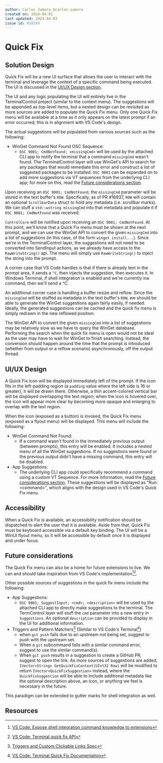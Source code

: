 ```yaml
---
author: Carlos Zamora @carlos-zamora
created on: 2024-04-01
last updated: 2024-04-03
issue id: #16599
---
```

# Quick Fix
## Solution Design
Quick Fix will be a new UI surface that allows the user to interact with the terminal and leverage the context of a specific command being executed. The UI is discussed in the [UI/UX Design section](#ui/ux-design).

The UI and any logic populating the UI will entirely live in the TerminalControl project (similar to the context menu). The suggestions will be appended as top-level items, but a nested design can be revisited as more sources are added to populate the Quick Fix menu. Only one Quick Fix menu will be available at a time as it only appears on the latest prompt if an error occurred; this is in alignment with VS Code's design.

The actual suggestions will be populated from various sources such as the following:
- WinGet Command Not Found OSC Sequence:
	- `OSC 9001; CmdNotFound; <missingCmd>` will be used by the attached CLI app to notify the terminal that a command `missingCmd` wasn't found. The TerminalControl layer will use WinGet's API to search for any packages that would remediate this error and construct a list of suggested packages to be installed.
`OSC 9001` can be expanded on to add more suggestions via VT sequences from the underlying CLI app; for more on this, read the [Future considerations section](#future-considerations).

Upon receiving an `OSC 9001; CmdNotFound`, the `missingCmd` parameter will be stored in the text buffer's `ROW`. Specifically, as of PR #16937, `ROW` will contain an optional `ScrollbarData` struct to hold any metadata (i.e. scrollbar marks). We can stuff a `std::wstring missingCmd` into that metadata and populate it if `OSC 9001; CmdNotFound` was received.

`ControlCore` will be notified upon receiving an `OSC 9001; CmdNotFound`. At this point, we'll know that a Quick Fix menu must be shown at the next prompt, and we can use the WinGet API to convert the given `missingCmd` into a list of suggestions (in this case, of the form `winget install...`). Since we're in the TerminalControl layer, the suggestions will not need to be converted into SendInput actions, as we already have access to the `RawWriteString()` api. The menu will simply use `RawWriteString()` to inject the string into the prompt.

A corner case that VS Code handles is that if there is already text in the prompt area, it sends a `^C`, then injects the suggestion, then executes it. In Windows Terminal, if shell integration is enabled and we're currently ina command, then we'll send a ^C.

An additional corner case is handling a buffer resize and reflow. Since the `missingCmd` will be stuffed as metadata in the text buffer's `ROW`, we should be able to generate the WinGet suggestions again fairly easily, if needed. Ideally, the generated suggestions can be cached and the quick fix menu is simply redrawn in the new reflowed position.

The WinGet API to convert the given `missingCmd` into a list of suggestions may be relatively slow as we have to query the WinGet database. Performing the search when the quick fix menu is open would not be ideal as the user may have to wait for WinGet to finish searching. Instead, the conversion should happen around the time that the prompt is introduced (whether from output or a reflow scenario) asynchronously, off the output thread.

## UI/UX Design
A Quick Fix icon will be displayed immediately left of the prompt. If the icon fits in the left-padding region (a `padding` value where the left side is 16 or greater), it will be drawn there. Otherwise, a thin accent-colored vertical bar will be displayed overlapping the text region; when the icon is hovered over, the icon will appear more clear by becoming more opaque and enlarging to overlap with the text region.

When the icon (exposed as a button) is invoked, the Quick Fix menu (exposed as a flyout menu) will be displayed. This menu will include the following:
- WinGet Command Not Found:
	- If a command wasn't found in the immediately previous output (between prompts), this entry will be enabled. It includes a nested menu of all the WinGet suggestions. If no suggestions were found or the previous output didn't have a missing command, this entry will be disabled.
- App Suggestions:
	- The underlying CLI app could specifically recommend a command using a custom VT Sequence. For more information, read the [Future considerations section](#future-considerations).
These suggestions will be displayed as "Run: \<command\>", which aligns with the design used in VS Code's Quick Fix menu.

## Accessibility
When a Quick Fix is available, an accessibility notification should be dispatched to alert the user that it is available. Aside from that, Quick Fix must be keyboard accessible via a default key binding. The UI will be a WinUI flyout menu, so it will be accessible by default once it is displayed and under focus.

## Future considerations
The Quick Fix menu can also be a home for future extensions to live. We can and should take inspiration from VS Code's implementation[^2][^3].

Other possible sources of suggestions in the quick fix menu include the following:
- App Suggestions:
	- `OSC 9001; SuggestInput; <cmd>; <description>` will be used by the attached CLI app to directly make suggestions to the terminal. The TermControl layer will stuff the `cmd` parameter into a new entry in `Suggestions`. An optional `description` can be provided to display in the UI for additional information.
- Triggers and Pattern Matchers[^4] (Similar to VS Code's Terminal[^1])
	- when `git push` fails due to an upstream not being set, suggest to push with the upstream set.
	- When a `git` subcommand fails with a similar command error, suggest to use the similar command(s).
	- When `git push` results in a suggestion to create a GitHub PR, suggest to open the link.
As more sources of suggestions are added, `IVector<String> GetQuickFixContext(UInt32 Row)` will be modified to return `IVector<QuickFixSuggestion>` instead, where the `QuickFixSuggestion` will be able to include additional metadata like the optional description above, an icon, or anything we feel is necessary in the future.

This paradigm can be extended to gutter marks for shell integration as well.
## Resources
[^1]: [VS Code: Terminal Quick Fix Documentation](https://code.visualstudio.com/docs/terminal/shell-integration#_quick-fixes)
[^2]: [VS Code: Expose shell integration command knowledge to extensions](https://github.com/microsoft/vscode/issues/145234)
[^3]: [VS Code: Terminal quick fix API](https://github.com/microsoft/vscode/issues/162950)
[^4]: [Triggers and Custom Clickable Links Spec](https://github.com/microsoft/terminal/pull/15700)